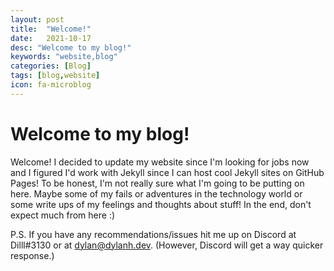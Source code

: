 ```yaml
---
layout: post
title:  "Welcome!"
date:   2021-10-17
desc: "Welcome to my blog!"
keywords: "website,blog"
categories: [Blog]
tags: [blog,website]
icon: fa-microblog
---
```


# Welcome to my blog!

Welcome! I decided to update my website since I'm looking for jobs now and I figured I'd work with Jekyll since I can host cool Jekyll sites on GitHub Pages! To be honest, I'm not really sure what I'm going to be putting on here. Maybe some of my fails or adventures in the technology world or some write ups of my feelings and thoughts about stuff! In the end, don't expect much from here :)

P.S. If you have any recommendations/issues hit me up on Discord at Dilll#3130 or at [dylan@dylanh.dev](mailto:dylan@dylanh.dev). (However, Discord will get a way quicker response.)
